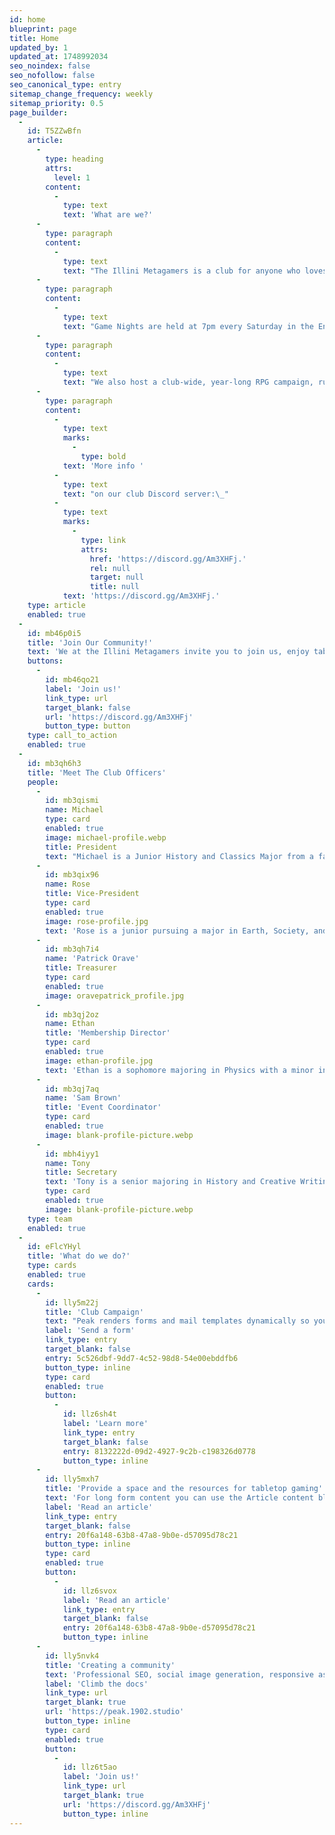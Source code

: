 ```yaml
---
id: home
blueprint: page
title: Home
updated_by: 1
updated_at: 1748992034
seo_noindex: false
seo_nofollow: false
seo_canonical_type: entry
sitemap_change_frequency: weekly
sitemap_priority: 0.5
page_builder:
  -
    id: T5ZZwBfn
    article:
      -
        type: heading
        attrs:
          level: 1
        content:
          -
            type: text
            text: 'What are we?'
      -
        type: paragraph
        content:
          -
            type: text
            text: "The Illini Metagamers is a club for anyone who loves any game that can be played on a table [and then some]. We have a large focus on\_RPGs (such as D&D or Pathfinder), board games (such as Betrayal, Sentinels, or Shadow Hunters), and card games (such as Magic: the Gathering), but anyone can feel free to bring anything to play. Everything we do is very casual. We're also very new-player friendly! No experience is required for any of our games/events! There will always be someone to help you out and guide you along so that you can start having fun as quick as possible.\_"
      -
        type: paragraph
        content:
          -
            type: text
            text: "Game Nights are held at 7pm every Saturday in the English Building atrium on the lower floor.\_"
      -
        type: paragraph
        content:
          -
            type: text
            text: "We also host a club-wide, year-long RPG campaign, run by members of the club. It's for new and experienced players alike, designed to be an opportunity for everyone to come together to play, exploring new systems and ideas.\_"
      -
        type: paragraph
        content:
          -
            type: text
            marks:
              -
                type: bold
            text: 'More info '
          -
            type: text
            text: "on our club Discord server:\_"
          -
            type: text
            marks:
              -
                type: link
                attrs:
                  href: 'https://discord.gg/Am3XHFj.'
                  rel: null
                  target: null
                  title: null
            text: 'https://discord.gg/Am3XHFj.'
    type: article
    enabled: true
  -
    id: mb46p0i5
    title: 'Join Our Community!'
    text: 'We at the Illini Metagamers invite you to join us, enjoy tabletop gaming, and meet like minded people!'
    buttons:
      -
        id: mb46qo21
        label: 'Join us!'
        link_type: url
        target_blank: false
        url: 'https://discord.gg/Am3XHFj'
        button_type: button
    type: call_to_action
    enabled: true
  -
    id: mb3qh6h3
    title: 'Meet The Club Officers'
    people:
      -
        id: mb3qismi
        name: Michael
        type: card
        enabled: true
        image: michael-profile.webp
        title: President
        text: "Michael is a Junior History and Classics Major from a family of board game lovers. Inspired by titans like Critical Role and Dimension 20, and a deep love for all things fantasy, he started playing games like D&D and Magic: the Gathering in middle school, and hasn't stopped since."
      -
        id: mb3qix96
        name: Rose
        title: Vice-President
        type: card
        enabled: true
        image: rose-profile.jpg
        text: 'Rose is a junior pursuing a major in Earth, Society, and Environmental Sustainability, and a minor in Urban Planning. She loves stories and making art, and has been playing D&D since middle school.'
      -
        id: mb3qh7i4
        name: 'Patrick Orave'
        title: Treasurer
        type: card
        enabled: true
        image: oravepatrick_profile.jpg
      -
        id: mb3qj2oz
        name: Ethan
        title: 'Membership Director'
        type: card
        enabled: true
        image: ethan-profile.jpg
        text: 'Ethan is a sophomore majoring in Physics with a minor in Philosophy. An avid fantasy fan, he has been both reading and writing fantasy nonstop for years, including D&D games, short stories, and more.'
      -
        id: mb3qj7aq
        name: 'Sam Brown'
        title: 'Event Coordinator'
        type: card
        enabled: true
        image: blank-profile-picture.webp
      -
        id: mbh4iyy1
        name: Tony
        title: Secretary
        text: 'Tony is a senior majoring in History and Creative Writing. He has been playing TTRPGs such as D&D since middle school and is a big fan of all things horror with a particular fondness for the Call of Cthulhu TTRPG system.'
        type: card
        enabled: true
        image: blank-profile-picture.webp
    type: team
    enabled: true
  -
    id: eFlcYHyl
    title: 'What do we do?'
    type: cards
    enabled: true
    cards:
      -
        id: lly5m22j
        title: 'Club Campaign'
        text: "Peak renders forms and mail templates dynamically so you can add as many forms as you'd like, just by creating them in the CP. Peak ships with a default basic contact form you can edit."
        label: 'Send a form'
        link_type: entry
        target_blank: false
        entry: 5c526dbf-9dd7-4c52-98d8-54e00ebddfb6
        button_type: inline
        type: card
        enabled: true
        button:
          -
            id: llz6sh4t
            label: 'Learn more'
            link_type: entry
            target_blank: false
            entry: 8132222d-09d2-4927-9c2b-c198326d0778
            button_type: inline
      -
        id: lly5mxh7
        title: 'Provide a space and the resources for tabletop gaming'
        text: 'For long form content you can use the Article content block. This is a Bard fieldtypeopen in new window with multiple sets of fields that are regularly used in longer articles.'
        label: 'Read an article'
        link_type: entry
        target_blank: false
        entry: 20f6a148-63b8-47a8-9b0e-d57095d78c21
        button_type: inline
        type: card
        enabled: true
        button:
          -
            id: llz6svox
            label: 'Read an article'
            link_type: entry
            target_blank: false
            entry: 20f6a148-63b8-47a8-9b0e-d57095d78c21
            button_type: inline
      -
        id: lly5nvk4
        title: 'Creating a community'
        text: 'Professional SEO, social image generation, responsive assets, appearance globals, favicons generation, search templates, dark mode support with toggle, pagination template, search and additional bottles of oxygen.'
        label: 'Climb the docs'
        link_type: url
        target_blank: true
        url: 'https://peak.1902.studio'
        button_type: inline
        type: card
        enabled: true
        button:
          -
            id: llz6t5ao
            label: 'Join us!'
            link_type: url
            target_blank: true
            url: 'https://discord.gg/Am3XHFj'
            button_type: inline
---
```


